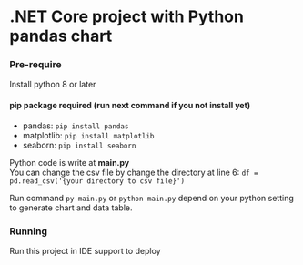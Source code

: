 # .NET Core project with Python pandas chart

### Pre-require 
Install python 8 or later

#### pip package required (run next command if you not install yet)
- pandas: `pip install pandas`
- matplotlib: `pip install matplotlib`
- seaborn: `pip install seaborn`

Python code is write at **main.py**
<br>
You can change the csv file by change the directory at line 6:
`df = pd.read_csv('{your directory to csv file}')`

Run command `py main.py` or `python main.py` depend on your python setting to generate chart and data table.

### Running

Run this project in IDE support to deploy